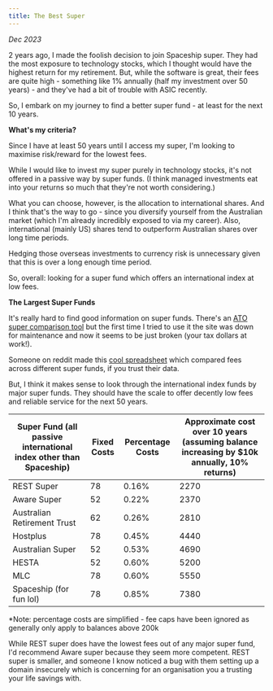 ```yaml
---
title: The Best Super
---
```


_Dec 2023_

2 years ago, I made the foolish decision to join Spaceship super. They had the most exposure to technology stocks, which I thought would have the highest return for my retirement. But, while the software is great, their fees are quite high - something like 1% annually (half my investment over 50 years) - and they've had a bit of trouble with ASIC recently.

So, I embark on my journey to find a better super fund - at least for the next 10 years.

**What's my criteria?**

Since I have at least 50 years until I access my super, I'm looking to maximise risk/reward for the lowest fees.

While I would like to invest my super purely in technology stocks, it's not offered in a passive way by super funds. (I think managed investments eat into your returns so much that they're not worth considering.)

What you can choose, however, is the allocation to international shares. And I think that's the way to go - since you diversify yourself from the Australian market (which I'm already incredibly exposed to via my career). Also, international (mainly US) shares tend to outperform Australian shares over long time periods.

Hedging those overseas investments to currency risk is unnecessary given that this is over a long enough time period.

So, overall: looking for a super fund which offers an international index at low fees.

**The Largest Super Funds**

It's really hard to find good information on super funds. There's an [ATO super comparison tool](https://www.ato.gov.au/calculators-and-tools/super-yoursuper-comparison-tool) but the first time I tried to use it the site was down for maintenance and now it seems to be just broken (your tax dollars at work!).

Someone on reddit made this [cool spreadsheet](https://docs.google.com/spreadsheets/d/1sR0CyX8GswPiktOrfqRloNMY-fBlzFUL/edit?usp=sharing&ouid=104953214065684199451&rtpof=true&sd=true) which compared fees across different super funds, if you trust their data.

But, I think it makes sense to look through the international index funds by major super funds. They should have the scale to offer decently low fees and reliable service for the next 50 years.

| **Super Fund (all passive international index other than Spaceship)** | **Fixed Costs** | **Percentage Costs** | **Approximate cost over 10 years (assuming balance increasing by $10k annually, 10% returns)** |
| --------------------------------------------------------------------- | --------------- | -------------------- | ---------------------------------------------------------------------------------------------- |
| REST Super                                                            | 78              | 0.16%                | 2270                                                                                           |
| Aware Super                                                           | 52              | 0.22%                | 2370                                                                                           |
| Australian Retirement Trust                                           | 62              | 0.26%                | 2810                                                                                           |
| Hostplus                                                              | 78              | 0.45%                | 4440                                                                                           |
| Australian Super                                                      | 52              | 0.53%                | 4690                                                                                           |
| HESTA                                                                 | 52              | 0.60%                | 5200                                                                                           |
| MLC                                                                   | 78              | 0.60%                | 5550                                                                                           |
| Spaceship (for fun lol)                                               | 78              | 0.85%                | 7380                                                                                           |

\*Note: percentage costs are simplified - fee caps have been ignored as generally only apply to balances above 200k

While REST super does have the lowest fees out of any major super fund, I'd recommend Aware super because they seem more competent. REST super is smaller, and someone I know noticed a bug with them setting up a domain insecurely which is concerning for an organisation you a trusting your life savings with.
